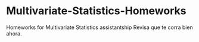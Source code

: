 # Multivariate-Statistics-Homeworks
Homeworks for Multivariate Statistics assistantship
Revisa que te corra bien ahora.

